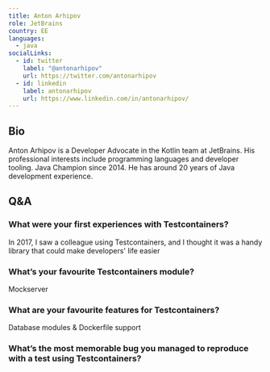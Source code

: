 ```yaml
---
title: Anton Arhipov
role: JetBrains
country: EE
languages:
  - java
socialLinks:
  - id: twitter
    label: "@antonarhipov"
    url: https://twitter.com/antonarhipov
  - id: linkedin
    label: antonarhipov
    url: https://www.linkedin.com/in/antonarhipov/
---
```

## Bio
Anton Arhipov is a Developer Advocate in the Kotlin team at JetBrains. His professional interests include programming languages and developer tooling. Java Champion since 2014. He has around 20 years of Java development experience.

## Q&A
### What were your first experiences with Testcontainers?
In 2017, I saw a colleague using Testcontainers, and I thought it was a handy library that could make developers' life easier

### What’s your favourite Testcontainers module?
Mockserver

### What are your favourite features for Testcontainers?
Database modules & Dockerfile support

### What’s the most memorable bug you managed to reproduce with a test using Testcontainers?
